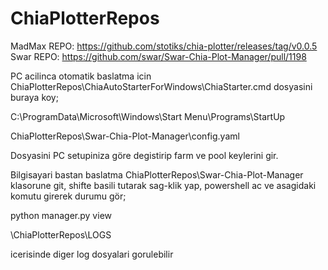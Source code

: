 # ChiaPlotterRepos

MadMax REPO: https://github.com/stotiks/chia-plotter/releases/tag/v0.0.5
Swar REPO: https://github.com/swar/Swar-Chia-Plot-Manager/pull/1198



PC acilinca otomatik baslatma icin ChiaPlotterRepos\ChiaAutoStarterForWindows\ChiaStarter.cmd dosyasini buraya koy;

C:\ProgramData\Microsoft\Windows\Start Menu\Programs\StartUp



ChiaPlotterRepos\Swar-Chia-Plot-Manager\config.yaml 

Dosyasini PC setupiniza göre degistirip farm ve pool keylerini gir.

Bilgisayari bastan baslatma
ChiaPlotterRepos\Swar-Chia-Plot-Manager klasorune git, shifte basili tutarak sag-klik yap, powershell ac ve asagidaki komutu girerek durumu gör;

python manager.py view


\ChiaPlotterRepos\LOGS

icerisinde diger log dosyalari gorulebilir